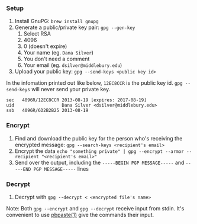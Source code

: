 ### Setup

1. Install GnuPG: `brew install gnupg`
2. Generate a public/private key pair: `gpg --gen-key`
    1. Select RSA
    2. 4096
    3. 0 (doesn't expire)
    4. Your name (eg. `Dana Silver`)
    5. You don't need a comment
    6. Your email (eg. `dsilver@middlebury.edu`)
3. Upload your public key: `gpg --send-keys <public key id>`

In the infomation printed out like below, `12EC8CCR` is the public key id.
`gpg --send-keys` will never send your private key.

```
sec   4096R/12EC8CCR 2013-08-19 [expires: 2017-08-19]
uid                  Dana Silver <dsilver@middlebury.edu>
ssb   4096R/6D2B2B25 2013-08-19
```

### Encrypt

1. Find and download the public key for the person who's receiving the encrypted message: `gpg --search-keys <recipient's email>`
2. Encrypt the data `echo "something private" | gpg --encrypt --armor --recipient "<recipient's email>"`
3. Send over the output, including the `-----BEGIN PGP MESSAGE-----` and `-----END PGP MESSAGE-----` lines

### Decrypt

1. Decrypt with `gpg --decrypt < <encrypted file's name>`

Note: Both `gpg --encrypt` and `gpg --decrypt` receive input from stdin. It's convenient to use [pbpaste(1)](https://developer.apple.com/legacy/library/documentation/Darwin/Reference/ManPages/man1/pbpaste.1.html) give the commands their input.
